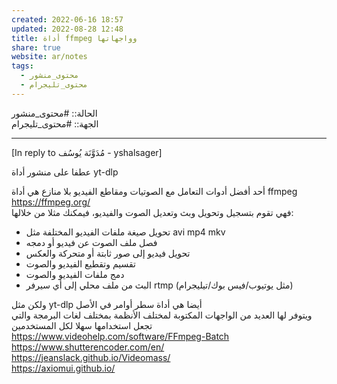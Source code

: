 ```yaml
---  
created: 2022-06-16 18:57  
updated: 2022-08-28 12:48  
title: أداة ffmpeg وواجهاتها  
share: true  
website: ar/notes  
tags:  
  - محتوى_منشور  
  - محتوى_تليجرام  
---  
```

  
  
الحالة:: #محتوى_منشور  
الجهة:: #محتوى_تليجرام  
  
---  
  
[In reply to مُدَوَّنَة يُوسُف - yshalsager]  
  
عطفا على منشور أداة yt-dlp  
  
أحد أفضل أدوات التعامل مع الصوتيات ومقاطع الفيديو بلا منازع هي أداة ffmpeg  
https://ffmpeg.org/  
فهي تقوم بتسجيل وتحويل وبث وتعديل الصوت والفيديو، فيمكنك مثلا من خلالها:  
- تحويل صيغة ملفات الفيديو المختلفة مثل avi mp4 mkv  
- فصل ملف الصوت عن فيديو أو دمجه  
- تحويل فيديو إلى صور ثابتة أو متحركة والعكس  
- تقسيم وتقطيع الفيديو والصوت  
- دمج ملفات الفيديو والصوت  
- البث من ملف محلي إلى أي سيرفر rtmp (مثل يوتيوب/فيس بوك/تيليجرام)  
  
ولكن مثل yt-dlp أيضا هي أداة سطر أوامر في الأصل  
ويتوفر لها العديد من الواجهات المكتوبة لمختلف الأنظمة بمختلف لغات البرمجة والتي تجعل استخدامها سهلا لكل المستخدمين  
https://www.videohelp.com/software/FFmpeg-Batch  
https://www.shutterencoder.com/en/  
https://jeanslack.github.io/Videomass/  
https://axiomui.github.io/